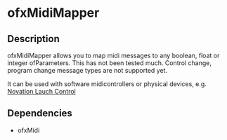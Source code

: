 # ofxMidiMapper
## Description
ofxMidiMapper allows you to map midi messages to any boolean, float or integer ofParameters.
This has not been tested much. Control change, program change message types are not supported yet.

It can be used with software midicontrollers or physical devices, e.g. [Novation Lauch Control](https://novationmusic.de/launch/launch-control-xl#)

## Dependencies

* ofxMidi
